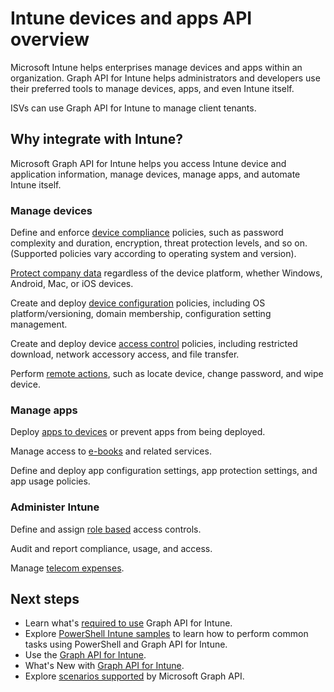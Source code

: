 # Intune devices and apps API overview

Microsoft Intune helps enterprises manage devices and apps within an organization.  Graph API for Intune helps administrators and developers use their preferred tools to manage devices, apps, and even Intune itself.  

ISVs can use Graph API for Intune to manage client tenants.

## Why integrate with Intune?

Microsoft Graph API for Intune helps you access Intune device and application information, manage devices, manage apps, and automate Intune itself.

### Manage devices

Define and enforce [device compliance](../api-reference/v1.0/resources/intune_deviceconfig_devicecomplianceactionitem) policies, such as password complexity and duration, encryption, threat protection levels, and so on.  (Supported policies vary according to operating system and version).

[Protect company data](../api-reference/v1.0/resources/intune_mam_windowsinformationprotectionpolicy) regardless of the device platform, whether Windows, Android, Mac, or iOS devices.

Create and deploy [device configuration](../api-reference/v1.0/resources/intune_deviceconfig_deviceconfiguration) policies, including OS platform/versioning, domain membership, configuration setting management.

Create and deploy device [access control](../api-reference/v1.0/resources/intune_onboarding_onpremisesconditionalaccesssettings) policies, including restricted download, network accessory access, and file transfer.

Perform [remote actions](../v1.0/resources/intune_devices_manageddevice), such as locate device, change password, and wipe device.

### Manage apps 

Deploy [apps to devices](../api-reference/v1.0/resources/intune_apps_mobileapp) or prevent apps from being deployed.

Manage access to [e-books](../api-reference/v1.0/resources/intune_books_ebookinstallsummary) and related services.

Define and deploy app configuration settings, app protection settings, and app usage policies.

### Administer Intune

Define and assign [role based](../api-reference/v1.0/resources/intune_rbac_conceptual) access controls.

Audit and report compliance, usage, and access.

Manage [telecom expenses](../api-reference/v1.0/resources/intune_tem_conceptual).


## Next steps

- Learn what's [required to use](https://docs.microsoft.com/intune/intune-graph-apis) Graph API for Intune.
- Explore [PowerShell Intune samples](https://github.com/microsoftgraph/powershell-intune-samples) to learn how to perform common tasks using PowerShell and Graph API for Intune.
- Use the [Graph API for Intune](../api-reference/v1.0/resources/intune_graph_overview.md).
- What's New with [Graph API for Intune](changelog.md).
- Explore [scenarios supported](https://developer.microsoft.com/en-us/graph/graph/examples) by Microsoft Graph API.
